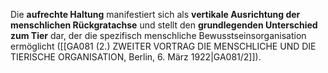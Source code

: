 
Die **aufrechte Haltung** manifestiert sich als **vertikale Ausrichtung der menschlichen Rückgratachse** und stellt den **grundlegenden Unterschied zum Tier** dar, der die spezifisch menschliche Bewusstseinsorganisation ermöglicht ([[GA081 (2.) ZWEITER VORTRAG DIE MENSCHLICHE UND DIE TIERISCHE ORGANISATION, Berlin, 6. März 1922|GA081/2]]).
